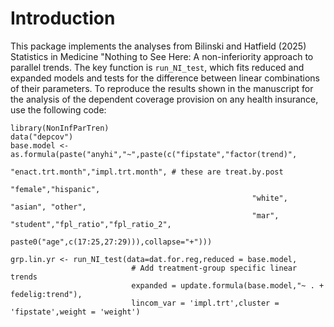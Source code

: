 # Introduction

This package implements the analyses from Bilinski and Hatfield (2025) Statistics in Medicine "Nothing to See Here: A non-inferiority approach to parallel trends. 
The key function is `run_NI_test`, which fits reduced and expanded models and tests for the difference between linear combinations of their parameters.
To reproduce the results shown in the manuscript for the analysis of the dependent coverage provision on any health insurance, use the following code:

```{r run_models}
library(NonInfParTren)
data("depcov")
base.model <- as.formula(paste("anyhi","~",paste(c("fipstate","factor(trend)",
                                                      "enact.trt.month","impl.trt.month", # these are treat.by.post
                                                      "female","hispanic",
                                                      "white", "asian", "other",
                                                      "mar", "student","fpl_ratio","fpl_ratio_2",
                                                      paste0("age",c(17:25,27:29))),collapse="+")))

grp.lin.yr <- run_NI_test(data=dat.for.reg,reduced = base.model,
                           # Add treatment-group specific linear trends
                           expanded = update.formula(base.model,"~ . + fedelig:trend"),
                           lincom_var = 'impl.trt',cluster = 'fipstate',weight = 'weight')
```


